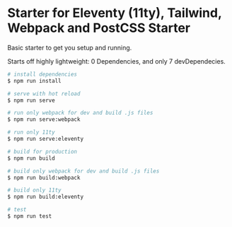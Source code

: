 # Starter for Eleventy (11ty), Tailwind, Webpack and PostCSS Starter

Basic starter to get you setup and running.

Starts off highly lightweight: 0 Dependencies, and only 7 devDependecies.

```bash
# install dependencies
$ npm run install

# serve with hot reload
$ npm run serve

# run only webpack for dev and build .js files
$ npm run serve:webpack

# run only 11ty
$ npm run serve:eleventy

# build for production
$ npm run build

# build only webpack for dev and build .js files
$ npm run build:webpack

# build only 11ty
$ npm run build:eleventy

# test
$ npm run test
```
